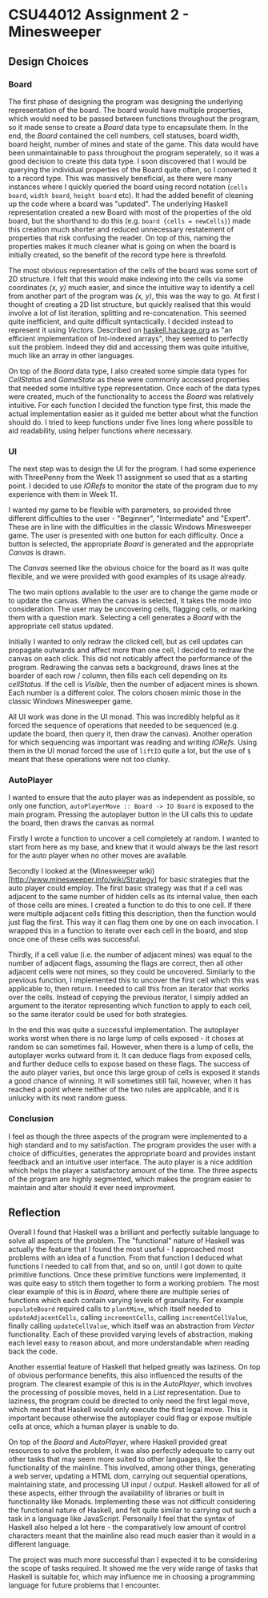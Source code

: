 # CSU44012 Assignment 2 - Minesweeper

## Design Choices

### Board
The first phase of designing the program was designing the underlying representation of the board. The board would have multiple properties, which would need to be passed between functions throughout the program, so it made sense to create a *Board* data type to encapsulate them. In the end, the *Board* contained the cell numbers, cell statuses, board width, board height, number of mines and state of the game. This data would have been unmaintainable to pass throughout the program seperately, so it was a good decision to create this data type. I soon discovered that I would be querying the individual properties of the Board quite often, so I converted it to a record type. This was massively beneficial, as there were many instances where I quickly queried the board using record notation (`cells board`, `width board`, `height board` etc). It had the added benefit of cleaning up the code where a board was "updated". The underlying Haskell representation created a new Board with most of the properties of the old board, but the shorthand to do this (e.g. `board {cells = newCells}`) made this creation much shorter and reduced unnecessary restatement of properties that risk confusing the reader. On top of this, naming the properties makes it much cleaner what is going on when the board is initially created, so the benefit of the record type here is threefold.

The most obvious representation of the cells of the board was some sort of 2D structure. I felt that this would make indexing into the cells via some coordinates *(x, y)* much easier, and since the intuitive way to identify a cell from another part of the program was *(x, y)*, this was the way to go. At first I thought of creating a 2D list structure, but quickly realised that this would involve a lot of list iteration, splitting and re-concatenation. This seemed quite inefficient, and quite difficult syntactically. I decided instead to represent it using *Vectors*. Described on [haskell.hackage.org](https://hackage.haskell.org/package/vector) as "an efficient implementation of Int-indexed arrays", they seemed to perfectly suit the problem. Indeed they did and accessing them was quite intuitive, much like an array in other languages.

On top of the *Board* data type, I also created some simple data types for *CellStatus* and *GameState* as these were commonly accessed properties that needed some intuitive type representation. Once each of the data types were created, much of the functionality to access the *Board* was relatively intuitive. For each function I decided the function type first, this made the actual implementation easier as it guided me better about what the function should do. I tried to keep functions under five lines long where possible to aid readability, using helper functions where necessary.

### UI
The next step was to design the UI for the program. I had some experience with ThreePenny from the Week 11 assignment so used that as a starting point. I decided to use *IORefs* to monitor the state of the program due to my experience with them in Week 11. 

I wanted my game to be flexible with parameters, so provided three different difficulties to the user - "Beginner", "Intermediate" and "Expert". These are in line with the difficulties in the classic Windows Minesweeper game. The user is presented with one button for each difficulty. Once a button is selected, the appropriate *Board* is generated and the appropriate *Canvas* is drawn. 

The *Canvas* seemed like the obvious choice for the board as it was quite flexible, and we were provided with good examples of its usage already. 

The two main options available to the user are to change the game mode or to update the canvas. When the canvas is selected, it takes the mode into consideration. The user may be uncovering cells, flagging cells, or marking them with a question mark. Selecting a cell generates a *Board* with the appropriate cell status updated.

Initially I wanted to only redraw the clicked cell, but as cell updates can propagate outwards and affect more than one cell, I decided to redraw the canvas on each click. This did not noticably affect the performance of the program. Redrawing the canvas sets a background, draws lines at the boarder of each row / column, then fills each cell depending on its *cellStatus*. If the cell is *Visible*, then the number of adjacent mines is shown. Each number is a different color. The colors chosen mimic those in the classic Windows Minesweeper game.

All UI work was done in the UI monad. This was incredibly helpful as it forced the sequence of operations that needed to be sequenced (e.g. update the board, then query it, then draw the canvas). Another operation for which sequencing was important was reading and writing *IORefs*. Using them in the UI monad forced the use of `liftIO` quite a lot, but the use of `$` meant that these operations were not too clunky.

### AutoPlayer
I wanted to ensure that the auto player was as independent as possible, so only one function, `autoPlayerMove :: Board -> IO Board` is exposed to the main program. Pressing the autoplayer button in the UI calls this to update the board, then draws the canvas as normal. 

Firstly I wrote a function to uncover a cell completely at random. I wanted to start from here as my base, and knew that it would always be the last resort for the auto player when no other moves are available. 

Secondly I looked at the (Minesweeper wiki)[http://www.minesweeper.info/wiki/Strategy] for basic strategies that the auto player could employ. The first basic strategy was that if a cell was adjacent to the same number of hidden cells as its internal value, then each of those cells are mines. I created a function to do this to one cell. If there were multiple adjacent cells fitting this description, then the function would just flag the first. This way it can flag them one by one on each invocation. I wrapped this in a function to iterate over each cell in the board, and stop once one of these cells was successful.

Thirdly, if a cell value (i.e. the number of adjacent mines) was equal to the number of adjacent flags, assuming the flags are correct, then all other adjacent cells were not mines, so they could be uncovered. Similarly to the previous function, I implemented this to uncover the first cell which this was applicable to, then return. I needed to call this from an iterator that works over the cells. Instead of copying the previous iterator, I simply added an argument to the iterator representing which function to apply to each cell, so the same iterator could be used for both strategies.

In the end this was quite a successful implementation. The autoplayer works worst when there is no large lump of cells exposed - it choses at random so can sometimes fail. However, when there is a lump of cells, the autoplayer works outward from it. It can deduce flags from exposed cells, and further deduce cells to expose based on these flags. The success of the auto player varies, but once this large group of cells is exposed it stands a good chance of winning. It will sometimes still fail, however, when it has reached a point where neither of the two rules are applicable, and it is unlucky with its next random guess.

### Conclusion
I feel as though the three aspects of the program were implemented to a high standard and to my satisfaction. The program provides the user with a choice of difficulties, generates the appropriate board and provides instant feedback and an intuitive user interface. The auto player is a nice addition which helps the player a satisfactory amount of the time. The three aspects of the program are highly segmented, which makes the program easier to maintain and alter should it ever need improvment.

## Reflection
Overall I found that Haskell was a brilliant and perfectly suitable language to solve all aspects of the problem. The "functional" nature of Haskell was actually the feature that I found the most useful - I approached most problems with an idea of a function. From that function I deduced what functions I needed to call from that, and so on, until I got down to quite primitive functions. Once these primitive functions were implemented, it was quite easy to stitch them together to form a working problem. The most clear example of this is in *Board*, where there are multiple series of functions which each contain varying levels of granularity. For example `populateBoard` required calls to `plantMine`, which itself needed to `updateAdjacentCells`, calling `incrementCells`, calling `incrementCellValue`, finally calling `updateCellValue`, which itself was an abstraction from *Vector* functionality. Each of these provided varying levels of abstraction, making each level easy to reason about, and more understandable when reading back the code.

Another essential feature of Haskell that helped greatly was laziness. On top of obvious performance benefits, this also influenced the results of the program. The clearest example of this is in the *AutoPlayer*, which involves the processing of possible moves, held in a *List* representation. Due to laziness, the program could be directed to only need the first legal move, which meant that Haskell would only execute the first legal move. This is important because otherwise the autoplayer could flag or expose multiple cells at once, which a human player is unable to do. 

On top of the *Board* and *AutoPlayer*, where Haskell provided great resources to solve the problem, it was also perfectly adequate to carry out other tasks that may seem more suited to other languages, like the functionality of the mainline. This involved, among other things, generating a web server, updating a HTML dom, carrying out sequential operations, maintaining state, and processing UI input / output. Haskell allowed for all of these aspects, either through the availability of libraries or built in functionality like Monads. Implementing these was not difficult considering the functional nature of Haskell, and felt quite similar to carrying out such a task in a language like JavaScript. Personally I feel that the syntax of Haskell also helped a lot here - the comparatively low amount of control characters meant that the mainline also read much easier than it would in a different language.

The project was much more successful than I expected it to be considering the scope of tasks required. It showed me the very wide range of tasks that Haskell is suitable for, which may influence me in choosing a programming language for future problems that I encounter.